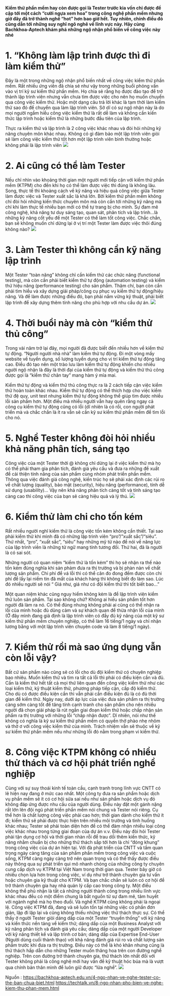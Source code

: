 **Kiểm thử phần mềm hay còn được gọi là Tester trước kia vốn chỉ được đề cập tới một cách “cưỡi ngựa xem hoa” trong công nghệ phần mềm nhưng giờ đây đã trở thành nghề “hot” hơn bao giờ hết. Tuy nhiên, chính điều đó cũng dẫn tới những suy nghĩ ngô nghê về lĩnh vực này. Hãy cùng Bachkhoa-Aptech khám phá những ngộ nhận phổ biến về công việc này nhé**

# 1. “Không làm lập trình được thì đi làm kiểm thử”
Đây là một trong những ngộ nhận phổ biến nhất về công việc kiểm thử phần mềm. Rất nhiều ứng viên đã chia sẻ như vậy trong những buổi phỏng vấn vào vị trí kỹ sư kiểm thử phần mềm. Họ chia sẻ rằng họ được đào tạo để trở thành lập trình viên nhưng vẫn chưa tìm được việc cho nên họ muốn chuyển qua công việc kiểm thử. Hoặc một dạng câu trả lời khác là tạm thời làm kiểm thử sao đó để chuyển qua làm lập trình viên. Sở dĩ có sự ngộ nhận này là do mọi người ngầm hiểu công việc kiểm thử là rất dễ làm và không cần kiến thức lập trình hoặc kiểm thử là những bước đầu tiên của lập trình.

Thực ra kiểm thử và lập trình là 2 công việc khác nhau và đòi hỏi những kỹ năng chuyên môn khác nhau. Không có gì đảm bảo một lập trình viên giỏi sẽ làm công việc kiểm thử tốt hơn một lập trình viên bình thường hoặc không phải là lập trình viên
![](https://images.viblo.asia/0725b731-bbbd-4ebc-b379-90a44fc11223.png)

# 2. Ai cũng có thể làm Tester
Nếu chỉ nhìn vào khoảng thời gian một người mới tiếp cận với kiểm thử phần mềm (KTPM) cho đến khi họ có thể làm được việc thì đúng là không lâu. Song, thực tế thì khoảng cách về kỹ năng và hiệu quả công việc giữa Tester làm được việc và Tester xuất sắc là khá lớn. Bởi kiểm thử phần mềm không chỉ đòi hỏi những kiến thức chuyên môn mà còn cần tới những kỹ năng mà chỉ khi làm thực tế nhiều bạn mới có thể tự trang bị cho mình. Sự đam mê công nghệ, khả năng tư duy sáng tạo, quan sát, phân tích và lập trình…là những kỹ năng cốt yếu để một Tester có thể làm tốt công việc. Chắc chắn, bạn sẽ không muốn chỉ dừng lại ở vị trí một Tester làm được việc thôi đúng không nào?
![](https://images.viblo.asia/c3313f7a-0f83-4ac0-a67f-337b2f8364a3.png)
# 3. Làm Tester thì không cần kỹ năng lập trình
Một Tester “toàn năng” không chỉ cần kiểm thử các chức năng (functional testing), mà còn cần phải biết kiểm thử tự động (automation testing) và kiểm thử hiệu năng (performance testing) cho sản phẩm. Thậm chí, bạn còn cần phải tìm hiểu và xây dựng giải pháp/công cụ phục vụ kiểm thử tự động/hiệu năng. Và để làm được những điều đó, bạn phải nắm vững kỹ thuật, phải biết lập trình để xây dựng thêm tính năng cho phù hợp với nhu cầu dự án.
![](https://images.viblo.asia/8720b27c-f118-4b25-88e2-940f5861be4b.png)
# 4. Thời buổi này mà còn “kiểm thử thủ công”

Trong vài năm trở lại đây, mọi người đã được biết đến nhiều hơn về kiểm thử tự động. “Người người nhà nhà” làm kiểm thử tự động. Đi một vòng mấy website về tuyển dụng, số lượng tuyển dụng cho vị trí kiểm thử tự động tăng cao. Điều đó tạo nên một trào lưu làm kiểm thử tự động khiến cho nhiều người ngộ nhận là đây là thời đại của kiểm thử tự động và kiểm thử thủ công được gọi là “kiểm thử chân tay” mang hàm ý mỉa mai.

Kiểm thử tự động và kiểm thử thủ công thực ra là 2 cách tiếp cận việc kiểm thử hoàn toàn khác nhau. Kiểm thử tự động có thể thích hợp cho việc kiểm thử đệ quy, unit test nhưng kiểm thử tự động không thể giúp tìm được nhiều lỗi sản phẩm hơn. Một điều mà nhiều người vẫn hay quên rằng ngay cả công cụ kiểm thử tự động cũng có lỗi (dĩ nhiên là có rồi, con người phát triển mà và chắc chắn là ít ra vẫn sẽ cần kỹ sư kiểm thử phần mềm để tìm lỗi cho nó.

# 5. Nghề Tester không đòi hỏi nhiều khả năng phân tích, sáng tạo

Công việc của một Tester thời @ không chỉ dừng lại ở việc kiểm thử mà họ có thể phải tham gia phân tích, đánh giá yêu cầu và đưa ra những đề xuất để cải thiện tính năng của sản phẩm cùng nhóm phát triển phần mềm. Thông qua việc đánh giá công nghệ, kiến trúc họ sẽ phải xác định các rủi ro về chất lượng (quality), bảo mật (security), hiệu năng (performance), tính dễ sử dụng (usability)… Vậy nên khả năng phân tích càng tốt và tính sáng tạo càng cao thì công việc của bạn sẽ càng hiệu quả và lý thú.
![](https://images.viblo.asia/0b4e2510-802e-4a2c-a539-7b2f7a4c11b3.png)
# 6. Kiểm thử làm chi cho tốn kém
Rất nhiều người nghĩ kiểm thử là công việc tốn kém không cần thiết. Tại sao phải kiểm thử khi mình đã có những lập trình viên “pro”/”xuất sắc”/“siêu”. Thứ nhất, “pro”, “xuất sắc”, “siêu” hay những mỹ từ nào để nói về năng lực của lập trình viên là những từ ngữ mang tính tương đối. Thứ hai, đã là người là có sai sót.

Những người có quan niệm “kiểm thử là tốn kém” thì họ sẽ nhận ra thế nào tốn kém đúng nghĩa khi sản phảm đưa ra thị trường và bị phàn nàn về chất lượng sản phẩm. Chi phí để vá lỗi thì có thể cân đo đong đếm được còn chi phí để lấy lại niềm tin đã mất của khách hàng thì không biết đo làm sao. Lúc đó nhiều người sẽ nói “ Giá như, giá như có đội kiểm thử thì tốt biết bao…”


Một quan niệm khác cũng nguy hiểm không kém là để lập trình viên kiểm thử luôn sản phẩm. Tại sao không chứ? Không ai hiểu sản phẩm tốt hơn người đã làm ra nó. Có thể đúng nhưng không phải ai cũng có thể nhận ra lỗi của mình hoặc đủ dũng cảm và sự khách quan để thừa nhận lỗi của mình (Ở đây mình đang giả định là lập trình viên có đầy đủ kỹ năng của một kỹ sư kiểm thử phần mềm chuyên nghiệp, có thể làm 16 tiếng/1 ngày và chỉ nhận lương bằng với một lập trình viên chuyên code và làm 8 tiếng/1 ngày).

# 7. Kiểm thử rồi mà sao ứng dụng vẫn còn lỗi vậy?
Bất cứ sản phẩm nào cũng sẽ có lỗi cho dù đội kiểm thử có chuyên nghiệp bao nhiêu. Muốn kiểm thử và tìm ra tất cả lỗi thì phải có điều kiện cần và đủ. Cần là kiểm thử hết tất cả mọi thứ liên quan đến công việc kiểm thử như các loại kiểm thử, kỹ thuật kiểm thử, phương pháp tiếp cận, cấp độ kiểm thử. Cho dù có được điều kiện cần thì vẫn phải cần điều kiện đủ là có đủ thời gian để kiểm thử. Ngày nay, dưới áp lực của việc đưa sản phẩm ra thị trường càng sớm càng tốt để tăng tính cạnh tranh cho sản phẩm cho nên nhiều người đã chọn giải pháp là rút ngắn giai đoạn kiểm thử hoặc chấp nhận sản phẩm ra thị trường với những lỗi “chấp nhận được”. Dĩ nhiên, nói như thế không có nghĩa là kỹ sư kiểm thử phần mềm có quyền thở phào nhẹ nhõm và thờ ơ với công việc kiểm thử của mình. Trách nhiệm vẫn sẽ thuộc về kỹ sư kiểm thử phần mềm nếu như những lỗi đó nằm trong phạm vi kiểm thử.

# 8. Công việc KTPM không có nhiều thử thách và cơ hội phát triển nghề nghiệp

Cùng với sự suy thoái kinh tế toàn cầu, cạnh tranh trong lĩnh vực CNTT có lẽ hiện nay đang ở mức cao nhất. Một công ty đưa ra sản phẩm hoặc dịch vụ phần mềm sẽ ít có cơ hội sửa sai nếu như sản phẩm hoặc dịch vụ đó không đáp ứng được nhu cầu của người dùng. Điều này đặt một gánh nặng rất lớn lên đội ngũ phát triển phần mềm nói chung và Tester nói riêng. Cụ thể hơn là chất lượng công việc phải cao hơn; thời gian dành cho kiểm thử ít đi; kiểm thử sẽ phải được thực hiện trên nhiều môi trường và tình huống khác nhau; Tester sẽ phải toàn diện hơn để có thể đảm nhận nhiều loại công việc khác nhau trong từng giai đoạn của dự án v.v. Điều này đòi hỏi Tester phải tận dụng cơ hội và thời gian nhàn rỗi để trau dồi thêm kiến thức, kỹ năng nhằm chuẩn bị cho những thử thách sắp tới hơn là chỉ “đóng khung” trong công việc của dự án hiện tại. Với đà phát triển của CNTT và tầm quan trọng ngày càng tăng của sản phẩm phần mềm trong công việc và cuộc sống, KTPM càng ngày càng trở nên quan trọng và có thể thấy được điều này thông qua sự phát triển qui mô nhanh chóng của những công ty chuyên cung cấp dịch vụ KTPM tại Việt Nam trong thời gian qua. Tester bây giờ có nhiều chọn lựa hơn trong công việc, ví dụ như trở thành chuyên gia tư vấn hoặc chuyên gia kỹ thuật cho KTPM. Và bạn chắc chắn sẽ luôn có cơ hội để trở thành chuyên gia hay nhà quản lý cấp cao trong công ty.
Một điều không thể phủ nhận là tất cả những người thành công trong nhiều lĩnh vực khác nhau đều có một điểm chung là bắt nguồn từ sự đam mê, tâm huyết với ngành nghề mà họ theo đuổi. Và nghề KTPM cũng không phải là ngoại lệ. Công việc KTPM đã, đang và sẽ luôn tồn tại những việc có phần đơn giản, lặp đi lặp lại và cũng không thiếu những việc thử thách thực sự. Có thể thấy ở người Tester giỏi dáng dấp của một Tester “truyền thống” với kỹ năng và kiến thức nền tảng về kiểm thử; dáng dấp của một Business Analyst với kỹ năng phân tích và đánh giá yêu cầu; dáng dấp của một người Developer với kỹ năng thiết kế và lập trình cơ bản; dáng dấp của Expertise End-User (Người dùng cuối thành thạo) với khả năng đánh giá rủi ro và chất lượng sản phẩm trước khi đưa ra thị trường. Điều này có thể là khó khăn nhưng cũng là thử thách hấp dẫn cho những Tester muốn thăng hoa trên con đường nghề nghiệp. Trên con đường trở thành chuyên gia, thử thách lớn nhất đối với Tester không phải là công nghệ mới hay vấn đề kỹ thuật hóc búa mà là vượt qua chính bản thân mình để luôn giữ được “lửa nghề”.
![](https://images.viblo.asia/1ea834ee-67d2-49c4-a245-d7a7ebe7af3a.png)


Nguồn : https://bachkhoa-aptech.edu.vn/4-ngo-nhan-ve-nghe-tester-co-the-ban-chua-biet.html
https://techtalk.vn/8-ngo-nhan-pho-bien-ve-nghe-kiem-thu-phan-mem.html